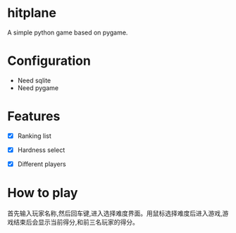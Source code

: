 # hitplane
A simple python game based on pygame.


# Configuration
- Need sqlite
- Need pygame

# Features

-[x] Ranking list
-[x] Hardness select
-[x] Different players


# How to play

首先输入玩家名称,然后回车键,进入选择难度界面。用鼠标选择难度后进入游戏,游戏结束后会显示当前得分,和前三名玩家的得分。
